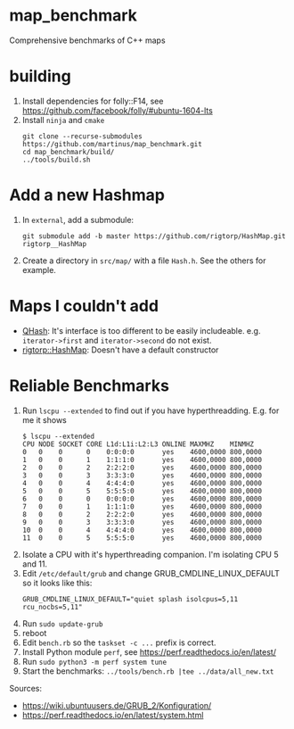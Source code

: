 # map_benchmark
Comprehensive benchmarks of C++ maps

# building

1. Install dependencies for folly::F14, see https://github.com/facebook/folly/#ubuntu-1604-lts
1. Install `ninja` and `cmake`
   ```
   git clone --recurse-submodules https://github.com/martinus/map_benchmark.git
   cd map_benchmark/build/
   ../tools/build.sh
   ```

# Add a new Hashmap

1. In `external`, add a submodule:
   ```
   git submodule add -b master https://github.com/rigtorp/HashMap.git rigtorp__HashMap
   ```
2. Create a directory in `src/map/` with a file `Hash.h`. See the others for example.


# Maps I couldn't add
* [QHash](https://github.com/qt/qtbase): It's interface is too different to be easily includeable. e.g. `iterator->first` and `iterator->second` do not exist.
* [rigtorp::HashMap](https://github.com/rigtorp/HashMap): Doesn't have a default constructor


# Reliable Benchmarks

1. Run `lscpu --extended` to find out if you have hyperthreadding. E.g. for me it shows 
   ```
   $ lscpu --extended
   CPU NODE SOCKET CORE L1d:L1i:L2:L3 ONLINE MAXMHZ    MINMHZ
   0   0    0      0    0:0:0:0       yes    4600,0000 800,0000
   1   0    0      1    1:1:1:0       yes    4600,0000 800,0000
   2   0    0      2    2:2:2:0       yes    4600,0000 800,0000
   3   0    0      3    3:3:3:0       yes    4600,0000 800,0000
   4   0    0      4    4:4:4:0       yes    4600,0000 800,0000
   5   0    0      5    5:5:5:0       yes    4600,0000 800,0000
   6   0    0      0    0:0:0:0       yes    4600,0000 800,0000
   7   0    0      1    1:1:1:0       yes    4600,0000 800,0000
   8   0    0      2    2:2:2:0       yes    4600,0000 800,0000
   9   0    0      3    3:3:3:0       yes    4600,0000 800,0000
   10  0    0      4    4:4:4:0       yes    4600,0000 800,0000
   11  0    0      5    5:5:5:0       yes    4600,0000 800,0000
   ```
1. Isolate a CPU with it's hyperthreading companion. I'm isolating CPU 5 and 11.
1. Edit `/etc/default/grub` and change GRUB_CMDLINE_LINUX_DEFAULT so it looks like this:
   ```
   GRUB_CMDLINE_LINUX_DEFAULT="quiet splash isolcpus=5,11 rcu_nocbs=5,11"
   ```
1. Run `sudo update-grub`
1. reboot
1. Edit `bench.rb` so the `taskset -c ...` prefix is correct.
1. Install Python module `perf`, see https://perf.readthedocs.io/en/latest/
1. Run `sudo python3 -m perf system tune`
1. Start the benchmarks: ```../tools/bench.rb |tee ../data/all_new.txt```

Sources:
* https://wiki.ubuntuusers.de/GRUB_2/Konfiguration/
* https://perf.readthedocs.io/en/latest/system.html